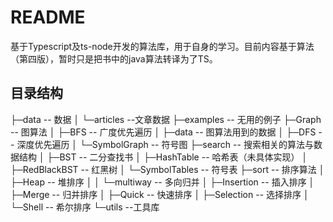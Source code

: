 # README

​		基于Typescript及ts-node开发的算法库，用于自身的学习。目前内容基于算法（第四版），暂时只是把书中的java算法转译为了TS。

## 目录结构

├─data -- 数据
│  └─articles --文章数据
├─examples -- 无用的例子
├─Graph -- 图算法
│  ├─BFS -- 广度优先遍历
│  ├─data -- 图算法用到的数据
│  ├─DFS -- 深度优先遍历
│  └─SymbolGraph -- 符号图
├─search -- 搜索相关的算法与数据结构
│  ├─BST -- 二分查找书
│  ├─HashTable -- 哈希表（未具体实现）
│  ├─RedBlackBST -- 红黑树
│  └─SymbolTables -- 符号表
├─sort -- 排序算法
│  ├─Heap -- 堆排序
│  │  └─multiway -- 多向归并
│  ├─Insertion -- 插入排序
│  ├─Merge -- 归并排序
│  ├─Quick -- 快速排序
│  ├─Selection -- 选择排序
│  └─Shell -- 希尔排序
└─utils --工具库